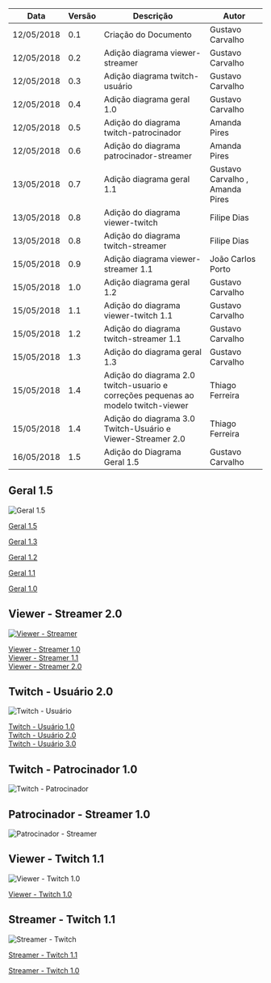 |Data|Versão|Descrição|Autor|
|----|------|---------|-----|
|12/05/2018|0.1|Criação do Documento|Gustavo Carvalho|
|12/05/2018|0.2|Adição diagrama viewer-streamer|Gustavo Carvalho|
|12/05/2018|0.3|Adição diagrama twitch-usuário|Gustavo Carvalho|
|12/05/2018|0.4|Adição diagrama geral 1.0 |Gustavo Carvalho|
|12/05/2018|0.5|Adição do diagrama twitch-patrocinador |Amanda Pires|
|12/05/2018|0.6|Adição do diagrama patrocinador-streamer |Amanda Pires|
|13/05/2018|0.7|Adição diagrama geral 1.1 |Gustavo Carvalho , Amanda Pires|
|13/05/2018|0.8|Adição do diagrama viewer-twitch |Filipe Dias|
|13/05/2018|0.8|Adição do diagrama twitch-streamer |Filipe Dias|
|15/05/2018|0.9|Adição diagrama viewer-streamer 1.1 |João Carlos Porto|
|15/05/2018|1.0|Adição diagrama geral 1.2 |Gustavo Carvalho|
|15/05/2018|1.1|Adição do diagrama viewer-twitch 1.1 |Gustavo Carvalho|
|15/05/2018|1.2|Adição do diagrama twitch-streamer 1.1 |Gustavo Carvalho|
|15/05/2018|1.3|Adição do diagrama geral 1.3 |Gustavo Carvalho|
|15/05/2018|1.4|Adição do diagrama 2.0 twitch-usuario e correções pequenas ao modelo twitch-viewer |Thiago Ferreira|
|15/05/2018|1.4|Adição do diagrama 3.0 Twitch-Usuário e Viewer-Streamer 2.0|Thiago Ferreira|
|16/05/2018|1.5|Adição do Diagrama Geral 1.5|Gustavo Carvalho|

## Geral 1.5

![Geral 1.5](./images/iStar/strategic-dependecy/geral-1-5.png)

[Geral 1.5](./images/iStar/strategic-dependecy/geral-1-5.png)

[Geral 1.3](./images/iStar/strategic-dependecy/geral-1-3.png)

[Geral 1.2](./images/iStar/strategic-dependecy/geral-1-2.png)

[Geral 1.1](./images/iStar/strategic-dependecy/geral-1-1.png)

[Geral 1.0](./images/iStar/strategic-dependecy/geral-1-0.png)


## Viewer - Streamer 2.0

[![Viewer - Streamer](./images/iStar/strategic-dependecy/viewer-streamer-2.0.png)](./images/iStar/strategic-dependecy/viewer-streamer-2.0.png)

[Viewer - Streamer 1.0](./images/iStar/strategic-dependecy/viewer-streamer.png)<br>
[Viewer - Streamer 1.1](./images/iStar/strategic-dependecy/viewer-streamer1.1.png)<br>
[Viewer - Streamer 2.0](./images/iStar/strategic-dependecy/viewer-streamer-2.0.png)



## Twitch - Usuário 2.0

![Twitch - Usuário](./images/iStar/strategic-dependecy/twitch-usuario-3.0.png)

[Twitch - Usuário 1.0](./images/iStar/strategic-dependecy/twitch-usuario.png)<br>
[Twitch - Usuário 2.0](./images/iStar/strategic-dependecy/twitch-usuario-2.0.png)<br>
[Twitch - Usuário 3.0](./images/iStar/strategic-dependecy/twitch-usuario-3.0.png)
## Twitch - Patrocinador 1.0

![Twitch - Patrocinador](./images/iStar/strategic-dependecy/twitch-patrocinador.png)


## Patrocinador - Streamer 1.0

![Patrocinador - Streamer](./images/iStar/strategic-dependecy/patrocinador-streamer.png)


## Viewer - Twitch 1.1

![Viewer - Twitch 1.0](./images/iStar/strategic-dependecy/viewer-twitch-1-1.png)

[Viewer - Twitch 1.0](./images/iStar/strategic-dependecy/viewer-twitch.png)


## Streamer - Twitch 1.1

![Streamer - Twitch](./images/iStar/strategic-dependecy/twitch-streamer-1-1.png)

[Streamer - Twitch 1.1](./images/iStar/strategic-dependecy/twitch-streamer-1-1.png)

[Streamer - Twitch 1.0](./images/iStar/strategic-dependecy/twitch-streamer.png)

